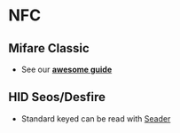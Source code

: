# NFC

## Mifare Classic
- See our [**awesome guide**](https://gist.github.com/noproto/63f5dea3f77cae4393a4aa90fc8ef427)

## HID Seos/Desfire
- Standard keyed can be read with [Seader](https://lab.flipper.net/apps/seader)
